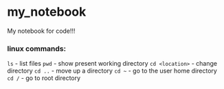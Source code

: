 # my_notebook
My notebook for code!!!

### linux commands:
`ls` - list files
`pwd` - show present working directory
`cd <location>` - change directory
    `cd ..` - move up a directory
    `cd ~` - go to the user home directory
    `cd /` - go to root directory
                            
                           


